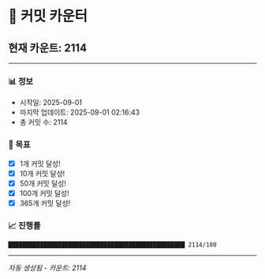 # 🔢 커밋 카운터

## 현재 카운트: 2114

---

### 📊 정보
- 시작일: 2025-09-01
- 마지막 업데이트: 2025-09-01 02:16:43
- 총 커밋 수: 2114

### 🎯 목표
- [x] 1개 커밋 달성!
- [x] 10개 커밋 달성!
- [x] 50개 커밋 달성!
- [x] 100개 커밋 달성!
- [x] 365개 커밋 달성!

### 📈 진행률
```
██████████████████████████████████████████████████ 2114/100
```

---
*자동 생성됨 - 카운트: 2114*
